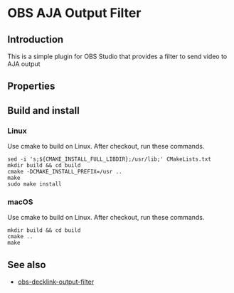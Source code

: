 # OBS AJA Output Filter

## Introduction

This is a simple plugin for OBS Studio that provides a filter to send video to AJA output

## Properties

## Build and install
### Linux
Use cmake to build on Linux. After checkout, run these commands.
```
sed -i 's;${CMAKE_INSTALL_FULL_LIBDIR};/usr/lib;' CMakeLists.txt
mkdir build && cd build
cmake -DCMAKE_INSTALL_PREFIX=/usr ..
make
sudo make install
```

### macOS
Use cmake to build on Linux. After checkout, run these commands.
```
mkdir build && cd build
cmake ..
make
```

## See also
- [obs-decklink-output-filter](https://github.com/cg2121/obs-decklink-output-filter)
